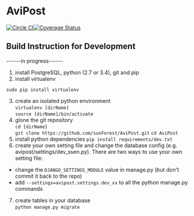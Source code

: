# AviPost

[![Circle CI](https://circleci.com/gh/sunForest/AviPost.svg?style=svg)](https://circleci.com/gh/sunForest/AviPost)[![Coverage Status](https://coveralls.io/repos/sunForest/AviPost/badge.svg?branch=master)](https://coveralls.io/r/sunForest/AviPost?branch=master)


## Build Instruction for Development
------in progress------

1. install PostgreSQL, python (2.7 or 3.4), git and pip 
2. install virtualenv  
  ```
  sudo pip install virtualenv
  ```
3. create an isolated python environment  
  `virtualenv [dirName]`   
  `source [dirName]/bin/activate`     
4. glone the git repository   
  `cd [dirName]`   
  `git clone https://github.com/sunForest/AviPost.git` 
  `cd AviPost`
5. install python dependencies
  `pip install requirements/dev.txt`  
6. create your own setting file and change the database config (e.g. avipost/settings/dev_ssen.py). There are two ways to use your own setting file:
  * change the `DJANGO_SETTINGS_MODULE` value in manage.py (but don't commit it back to the repo)
  * add `--settings=avipost.settings.dev_xx` to all the python manage.py commands
7. create tables in your database  
  `python manage.py migrate`

